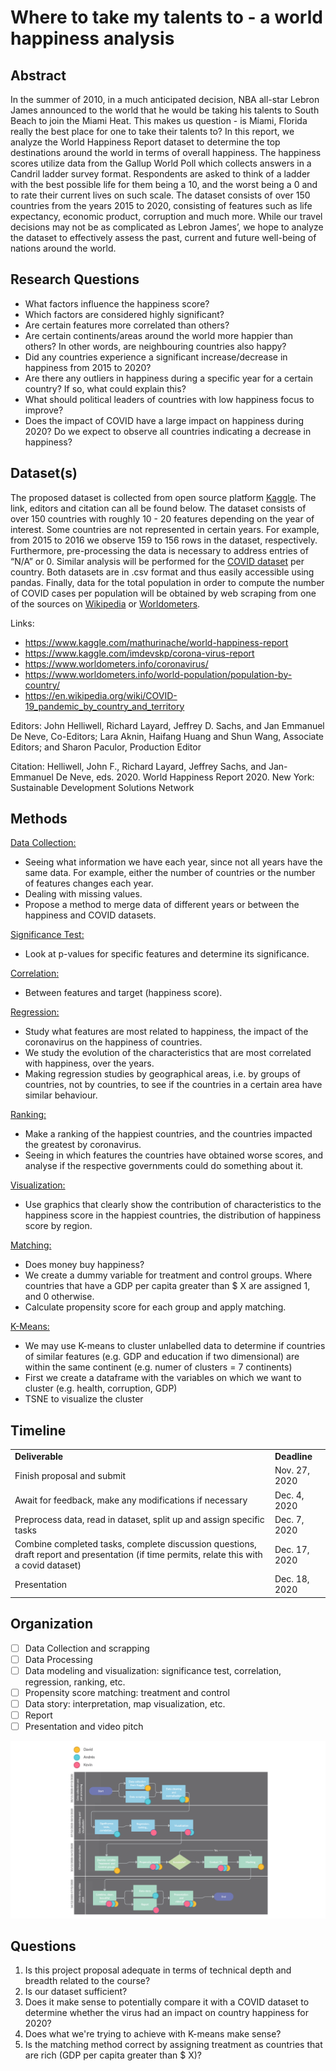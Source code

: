 # Where to take my talents to - a world happiness analysis

## Abstract

In the summer of 2010, in a much anticipated decision, NBA all-star Lebron James announced to the world that he would be taking his talents to South Beach to join the Miami Heat. This makes us question - is Miami, Florida really the best place for one to take their talents to? In this report, we analyze the World Happiness Report dataset to determine the top destinations around the world in terms of overall happiness. The happiness scores utilize data from the Gallup World Poll which collects answers in a Candril ladder survey format. Respondents are asked to think of a ladder with the best possible life for them being a 10, and the worst being a 0 and to rate their current lives on such scale. The dataset consists of over 150 countries from the years 2015 to 2020, consisting of features such as life expectancy, economic product, corruption and much more. While our travel decisions may not be as complicated as Lebron James’, we hope to analyze the dataset to effectively assess the past, current and future well-being of nations around the world.

## Research Questions

* What factors influence the happiness score?
* Which factors are considered highly significant?
* Are certain features more correlated than others?
* Are certain continents/areas around the world more happier than others? In other words, are neighbouring countries also happy?
* Did any countries experience a significant increase/decrease in happiness from 2015 to 2020?
* Are there any outliers in happiness during a specific year for a certain country? If so, what could explain this?
* What should political leaders of countries with low happiness focus to improve?
* Does the impact of COVID have a large impact on happiness during 2020? Do we expect to observe all countries indicating a decrease in happiness?

## Dataset(s)

The proposed dataset is collected from open source platform [Kaggle](https://www.kaggle.com/mathurinache/world-happiness-report). The link, editors and citation can all be found below. The dataset consists of over 150 countries with roughly 10 - 20 features depending on the year of interest. Some countries are not represented in certain years. For example, from 2015 to 2016 we observe 159 to 156 rows in the dataset, respectively. Furthermore, pre-processing the data is necessary to address entries of “N/A” or 0. Similar analysis will be performed for the [COVID dataset](https://www.kaggle.com/imdevskp/corona-virus-report) per country. Both datasets are in .csv format and thus easily accessible using pandas. Finally, data for the total population in order to compute the number of COVID cases per population will be obtained by web scraping from one of the sources on [Wikipedia](https://en.wikipedia.org/wiki/COVID-19_pandemic_by_country_and_territory) or [Worldometers](https://www.worldometers.info/world-population/population-by-country/).

Links:

* https://www.kaggle.com/mathurinache/world-happiness-report
* https://www.kaggle.com/imdevskp/corona-virus-report
* https://www.worldometers.info/coronavirus/
* https://www.worldometers.info/world-population/population-by-country/
* https://en.wikipedia.org/wiki/COVID-19_pandemic_by_country_and_territory


Editors:
John Helliwell, Richard Layard, Jeffrey D. Sachs, and Jan Emmanuel De Neve, Co-Editors; Lara Aknin, Haifang Huang and Shun Wang, Associate Editors; and Sharon Paculor, Production Editor
 
Citation:
Helliwell, John F., Richard Layard, Jeffrey Sachs, and Jan-Emmanuel De Neve, eds. 2020. World Happiness Report 2020. New York: Sustainable Development Solutions Network


## Methods

<p style="text-decoration: underline"> Data Collection:</p>

* Seeing what information we have each year, since not all years have the same data. For example, either the number of countries or the number of features changes each year.
* Dealing with missing values.
* Propose a method to merge data of different years or between the happiness and COVID datasets.
 <p style="text-decoration: underline"> Significance Test: </p>

* Look at p-values for specific features and determine its significance.
 <p style="text-decoration: underline"> Correlation: </p>

* Between features and target (happiness score).
 <p style="text-decoration: underline"> Regression: </p>

* Study what features are most related to happiness, the impact of the coronavirus on the happiness of countries.
* We study the evolution of the characteristics that are most correlated with happiness, over the years. 
* Making regression studies by geographical areas, i.e. by groups of countries, not by countries, to see if the countries in a certain area have similar behaviour.
 <p style="text-decoration: underline"> Ranking: </p>

* Make a ranking of the happiest countries, and the countries impacted the greatest by coronavirus.
* Seeing in which features the countries have obtained worse scores, and analyse if the respective governments could do something about it.
 <p style="text-decoration: underline"> Visualization: </p>

* Use graphics that clearly show the contribution of characteristics to the happiness score in the happiest countries, the distribution of happiness score by region.
 <p style="text-decoration: underline"> Matching: </p>

* Does money buy happiness?
* We create a dummy variable for treatment and control groups. Where countries that have a GDP per capita greater than $ X are assigned 1, and 0 otherwise.
* Calculate propensity score for each group and apply matching.

<p style="text-decoration:underline"> K-Means: </p>

* We may use K-means to cluster unlabelled data to determine if countries of similar features (e.g. GDP and education if two dimensional) are within the same continent (e.g. numer of clusters = 7 continents)
* First we create a dataframe with the variables on which we want to cluster (e.g. health, corruption, GDP)
* TSNE to visualize the cluster


## Timeline

<table>
  <tr>
   <td><strong>Deliverable</strong>
   </td>
   <td><strong>Deadline</strong>
   </td>
  </tr>
  <tr>
   <td>Finish proposal and submit
   </td>
   <td>Nov. 27, 2020
   </td>
  </tr>
  <tr>
   <td>Await for feedback, make any modifications if necessary
   </td>
   <td>Dec. 4, 2020
   </td>
  </tr>
  <tr>
   <td>Preprocess data, read in dataset, split up and assign specific tasks
   </td>
   <td>Dec. 7, 2020
   </td>
  </tr>
  <tr>
   <td>Combine completed tasks, complete discussion questions, draft report and presentation (if time permits, relate this with a covid dataset)
   </td>
   <td>Dec. 17, 2020
   </td>
  </tr>
  <tr>
   <td>Presentation
   </td>
   <td>Dec. 18, 2020
   </td>
  </tr>
</table>

## Organization

- [ ] Data Collection and scrapping
- [ ] Data Processing
- [ ] Data modeling and visualization: significance test, correlation, regression, ranking, etc.
- [ ] Propensity score matching: treatment and control
- [ ] Data story: interpretation, map visualization, etc.
- [ ] Report
- [ ] Presentation and video pitch

![](assets/ada-p3-organization.png)


## Questions

1. Is this project proposal adequate in terms of technical depth and breadth related to the course?
2. Is our dataset sufficient?
3. Does it make sense to potentially compare it with a COVID dataset to determine whether the virus had an impact on country happiness for 2020?
4. Does what we're trying to achieve with K-means make sense?
5. Is the matching method correct by assigning treatment as countries that are rich (GDP per capita greater than $ X)?
